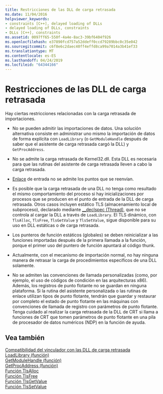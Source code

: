 ```yaml
---
title: Restricciones de las DLL de carga retrasada
ms.date: 11/04/2016
helpviewer_keywords:
- constraints [C++], delayed loading of DLLs
- delayed loading of DLLs, constraints
- DLLs [C++], constraints
ms.assetid: 0097ff65-550f-4a4e-8ac3-39bf6404f926
ms.openlocfilehash: e37890fcd757a52ddeff0ccd79289bbc0c35e042
ms.sourcegitcommit: c6f8e6c2daec40ff4effd8ca99a7014a3b41ef33
ms.translationtype: MT
ms.contentlocale: es-ES
ms.lasthandoff: 04/24/2019
ms.locfileid: "64344166"
---
```

# <a name="constraints-of-delay-loading-dlls"></a>Restricciones de las DLL de carga retrasada

Hay ciertas restricciones relacionadas con la carga retrasada de importaciones.

- No se pueden admitir las importaciones de datos. Una solución alternativa consiste en administrar uno mismo la importación de datos de forma explícita con `LoadLibrary` (o `GetModuleHandle` después de saber que el asistente de carga retrasada cargó la DLL) y `GetProcAddress`.

- No se admite la carga retrasada de Kernel32.dll. Esta DLL es necesaria para que las rutinas del asistente de carga retrasada lleven a cabo la carga retrasada.

- [Enlace](binding-imports.md) de entrada no se admite los puntos que se reenvían.

- Es posible que la carga retrasada de una DLL no tenga como resultado el mismo comportamiento del proceso si hay inicializaciones por procesos que se producen en el punto de entrada de la DLL de carga retrasada. Otros casos incluyen estático TLS (almacenamiento local de subproceso), declarado mediante [__declspec (Thread)](../../cpp/thread.md), que no se controla al cargar la DLL a través de `LoadLibrary`. El TLS dinámico, con `TlsAlloc`, `TlsFree`, `TlsGetValue` y `TlsSetValue`, sigue disponible para su uso en DLL estáticas o de carga retrasada.

- Los punteros de función estáticos (globales) se deben reinicializar a las funciones importadas después de la primera llamada a la función, porque el primer uso del puntero de función apuntará al código thunk.

- Actualmente, con el mecanismo de importación normal, no hay ninguna manera de retrasar la carga de procedimientos específicos de una DLL solamente.

- No se admiten las convenciones de llamada personalizadas (como, por ejemplo, el uso de códigos de condición en las arquitecturas x86). Además, los registros de punto flotante no se guardan en ninguna plataforma. Si la rutina del asistente personalizada o las rutinas de enlace utilizan tipos de punto flotante, tendrán que guardar y restaurar por completo el estado de punto flotante en las máquinas con convenciones de llamada de registro con parámetros de punto flotante. Tenga cuidado al realizar la carga retrasada de la DLL de CRT si llama a funciones de CRT que tomen parámetros de punto flotante en una pila de procesador de datos numéricos (NDP) en la función de ayuda.

## <a name="see-also"></a>Vea también

[Compatibilidad del vinculador con las DLL de carga retrasada](linker-support-for-delay-loaded-dlls.md)<br/>
[LoadLibrary (función)](/windows/desktop/api/libloaderapi/nf-libloaderapi-loadlibrarya)<br/>
[GetModuleHandle (función)](/windows/desktop/api/libloaderapi/nf-libloaderapi-getmodulehandlea)<br/>
[GetProcAddress (función)](/windows/desktop/api/libloaderapi/nf-libloaderapi-getprocaddress)<br/>
[Función TlsAlloc](/windows/desktop/api/processthreadsapi/nf-processthreadsapi-tlsalloc)<br/>
[Función TlsFree](/windows/desktop/api/processthreadsapi/nf-processthreadsapi-tlsfree)<br/>
[Función TlsGetValue](/windows/desktop/api/processthreadsapi/nf-processthreadsapi-tlsgetvalue)<br/>
[Función TlsSetValue](/windows/desktop/api/processthreadsapi/nf-processthreadsapi-tlssetvalue)
